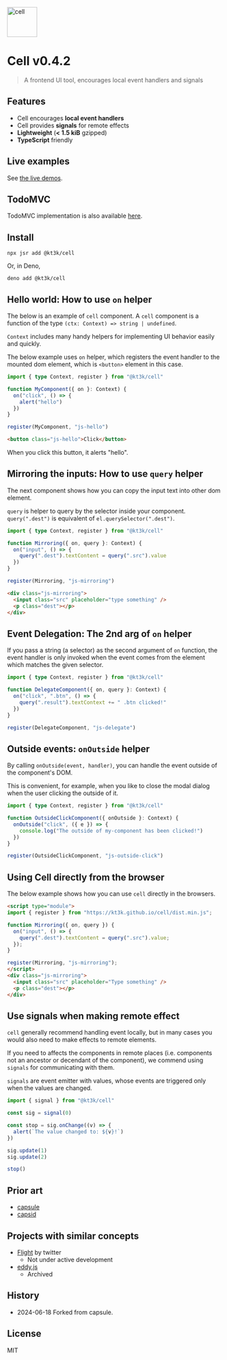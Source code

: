 <img src="https://kt3k.github.io/cell/cell-logo.svg" width="70" alt="cell" />

# Cell v0.4.2

> A frontend UI tool, encourages local event handlers and signals

## Features

- Cell encourages **local event handlers**
- Cell provides **signals** for remote effects
- **Lightweight** (**< 1.5 kiB** gzipped)
- **TypeScript** friendly

## Live examples

See [the live demos](https://kt3k.github.io/cell).

## TodoMVC

TodoMVC implementation is also available
[here](https://github.com/kt3k/cell-todomvc).

## Install

```
npx jsr add @kt3k/cell
```

Or, in Deno,

```
deno add @kt3k/cell
```

## Hello world: How to use `on` helper

The below is an example of `cell` component. A `cell` component is a function of
the type `(ctx: Context) => string | undefined`.

`Context` includes many handy helpers for implementing UI behavior easily and
quickly.

The below example uses `on` helper, which registers the event handler to the
mounted dom element, which is `<button>` element in this case.

```ts
import { type Context, register } from "@kt3k/cell"

function MyComponent({ on }: Context) {
  on("click", () => {
    alert("hello")
  })
}

register(MyComponent, "js-hello")
```

```html
<button class="js-hello">Click</button>
```

When you click this button, it alerts "hello".

## Mirroring the inputs: How to use `query` helper

The next component shows how you can copy the input text into other dom element.

`query` is helper to query by the selector inside your component.
`query(".dest")` is equivalent of `el.querySelector(".dest")`.

```ts
import { type Context, register } from "@kt3k/cell"

function Mirroring({ on, query }: Context) {
  on("input", () => {
    query(".dest").textContent = query(".src").value
  })
}

register(Mirroring, "js-mirroring")
```

```html
<div class="js-mirroring">
  <input class="src" placeholder="type something" />
  <p class="dest"></p>
</div>
```

## Event Delegation: The 2nd arg of `on` helper

If you pass a string (a selector) as the second argument of `on` function, the
event handler is only invoked when the event comes from the element which
matches the given selector.

```ts
import { type Context, register } from "@kt3k/cell"

function DelegateComponent({ on, query }: Context) {
  on("click", ".btn", () => {
    query(".result").textContext += " .btn clicked!"
  })
}

register(DelegateComponent, "js-delegate")
```

## Outside events: `onOutside` helper

By calling `onOutside(event, handler)`, you can handle the event outside of the
component's DOM.

This is convenient, for example, when you like to close the modal dialog when
the user clicking the outside of it.

```ts
import { type Context, register } from "@kt3k/cell"

function OutsideClickComponent({ onOutside }: Context) {
  onOutside("click", ({ e }) => {
    console.log("The outside of my-component has been clicked!")
  })
}

register(OutsideClickComponent, "js-outside-click")
```

## Using Cell directly from the browser

The below example shows how you can use `cell` directly in the browsers.

```html
<script type="module">
import { register } from "https://kt3k.github.io/cell/dist.min.js";

function Mirroring({ on, query }) {
  on("input", () => {
    query(".dest").textContent = query(".src").value;
  });
}

register(Mirroring, "js-mirroring");
</script>
<div class="js-mirroring">
  <input class="src" placeholder="Type something" />
  <p class="dest"></p>
</div>
```

## Use signals when making remote effect

`cell` generally recommend handling event locally, but in many cases you would
also need to make effects to remote elements.

If you need to affects the components in remote places (i.e. components not an
ancestor or decendant of the component), we commend using `signals` for
communicating with them.

`signals` are event emitter with values, whose events are triggered only when
the values are changed.

```ts
import { signal } from "@kt3k/cell"

const sig = signal(0)

const stop = sig.onChange((v) => {
  alert(`The value changed to: ${v}!`)
})

sig.update(1)
sig.update(2)

stop()
```

## Prior art

- [capsule](https://github.com/capsidjs/capsule)
- [capsid](https://github.com/capsidjs/capsid)

## Projects with similar concepts

- [Flight](https://flightjs.github.io/) by twitter
  - Not under active development
- [eddy.js](https://github.com/WebReflection/eddy)
  - Archived

## History

- 2024-06-18 Forked from capsule.

## License

MIT
